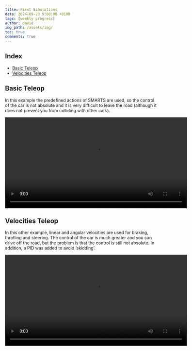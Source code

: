 ```yaml
---
title: First Simulations
date: 2024-09-23 9:00:00 +0100
tags: [weekly progress]
author: david
img_path: /assets/img/
toc: true
comments: true
---
```


## Index

- [Basic Teleop](#basic-teleop)
- [Velocities Teleop](#velocities-teleop)

## Basic Teleop

In this example the predefined actions of SMARTS are used, so the control of the car is not absolute and it is very difficult to leave the road (although it does not prevent you from colliding with other cars).


<video width="600" controls>
  <source src="https://drive.google.com/file/d/1QNFkljZ3CVVwGxr5EknpChNQXPZcStVW/view?usp=sharing" type="video/mp4">
</video>

## Velocities Teleop

In this other example, linear and angular velocities are used for braking, throtling and steering. The control of the car is much greater and you can drive off the road, but the problem is that the control is still not absolute. In addition, a PID was added to avoid ‘skidding’.


<video width="600" controls>
  <source src="https://drive.google.com/file/d/1QNFkljZ3CVVwGxr5EknpChNQXPZcStVW/view?usp=sharing" type="video/mp4">
</video>